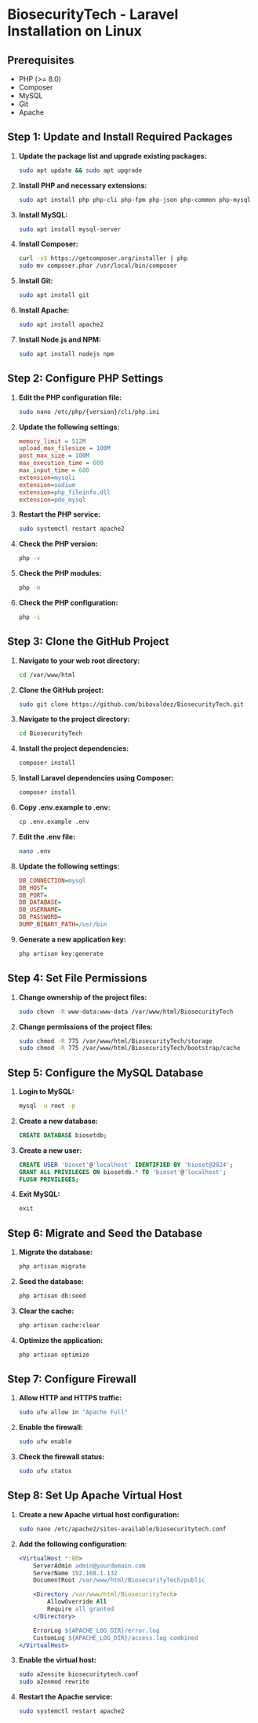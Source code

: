 # BiosecurityTech - Laravel Installation on Linux

## Prerequisites
- PHP (>= 8.0)
- Composer
- MySQL
- Git
- Apache

## Step 1: Update and Install Required Packages

1. **Update the package list and upgrade existing packages:**
   ```bash
   sudo apt update && sudo apt upgrade
    ```
2. **Install PHP and necessary extensions:**
    ```bash
    sudo apt install php php-cli php-fpm php-json php-common php-mysql php-zip php-gd php-mbstring php-curl php-xml php-pear php-bcmath unzip curl
     ```
3. **Install MySQL:**
    ```bash
    sudo apt install mysql-server
    ```
4. **Install Composer:**
    ```bash
    curl -sS https://getcomposer.org/installer | php
    sudo mv composer.phar /usr/local/bin/composer
    ```
5. **Install Git:**
    ```bash
    sudo apt install git
    ```
6. **Install Apache:**
    ```bash
    sudo apt install apache2
    ```
7. **Install Node.js and NPM:**
    ```bash
    sudo apt install nodejs npm
    ```

## Step 2: Configure PHP Settings

1. **Edit the PHP configuration file:**
    ```bash
    sudo nano /etc/php/{version}/cli/php.ini
    ```
2. **Update the following settings:**
    ```ini
    memory_limit = 512M
    upload_max_filesize = 100M
    post_max_size = 100M
    max_execution_time = 600
    max_input_time = 600
    extension=mysqli
    extension=sodium
    extension=php_fileinfo.dll
    extension=pdo_mysql
    ```
3. **Restart the PHP service:**
    ```bash
    sudo systemctl restart apache2
    ```
4. **Check the PHP version:**
    ```bash
    php -v
    ```
5. **Check the PHP modules:**
    ```bash
    php -m
    ```
6. **Check the PHP configuration:**
    ```bash
    php -i
    ```

## Step 3: Clone the GitHub Project

1. **Navigate to your web root directory:**
    ```bash
    cd /var/www/html
    ```
2. **Clone the GitHub project:**
    ```bash
    sudo git clone https://github.com/bibovaldez/BiosecurityTech.git
    ```
3. **Navigate to the project directory:**
    ```bash
    cd BiosecurityTech
    ```
4. **Install the project dependencies:**
    ```bash
    composer install
    ```
5. **Install Laravel dependencies using Composer:**
    ```bash
    composer install
    ```
6. **Copy .env.example to .env:**
    ```bash
    cp .env.example .env
    ```
7. **Edit the .env file:**
    ```bash
    nano .env
    ```
8. **Update the following settings:**
    ```ini
    DB_CONNECTION=mysql
    DB_HOST=
    DB_PORT=
    DB_DATABASE=
    DB_USERNAME=
    DB_PASSWORD=
    DUMP_BINARY_PATH=/usr/bin
    ```
9. **Generate a new application key:**
    ```bash
    php artisan key:generate
    ```

## Step 4: Set File Permissions

1. **Change ownership of the project files:**
    ```bash
    sudo chown -R www-data:www-data /var/www/html/BiosecurityTech
    ```
2. **Change permissions of the project files:**
    ```bash
    sudo chmod -R 775 /var/www/html/BiosecurityTech/storage
    sudo chmod -R 775 /var/www/html/BiosecurityTech/bootstrap/cache
    ```

## Step 5: Configure the MySQL Database

1. **Login to MySQL:**
    ```bash
    mysql -u root -p
    ```
2. **Create a new database:**
    ```sql
    CREATE DATABASE biosetdb;
    ```
3. **Create a new user:**
    ```sql
    CREATE USER 'bioset'@'localhost' IDENTIFIED BY 'bioset@2024';
    GRANT ALL PRIVILEGES ON biosetdb.* TO 'bioset'@'localhost';
    FLUSH PRIVILEGES;
    ```
4. **Exit MySQL:**
    ```sql
    exit
    ```

## Step 6: Migrate and Seed the Database

1. **Migrate the database:**
    ```bash
    php artisan migrate
    ```
2. **Seed the database:**
    ```bash
    php artisan db:seed
    ```
3. **Clear the cache:**
    ```bash
    php artisan cache:clear
    ```
4. **Optimize the application:**
    ```bash
    php artisan optimize
    ```

## Step 7: Configure Firewall

1. **Allow HTTP and HTTPS traffic:**
    ```bash
    sudo ufw allow in "Apache Full"
    ```
2. **Enable the firewall:**
    ```bash
    sudo ufw enable
    ```
3. **Check the firewall status:**
    ```bash
    sudo ufw status
    ```

## Step 8: Set Up Apache Virtual Host

1. **Create a new Apache virtual host configuration:**
    ```bash
    sudo nano /etc/apache2/sites-available/biosecuritytech.conf
    ```
2. **Add the following configuration:**
    ```apache
    <VirtualHost *:80>
        ServerAdmin admin@yourdomain.com
        ServerName 192.168.1.132
        DocumentRoot /var/www/html/BiosecurityTech/public
    
        <Directory /var/www/html/BiosecurityTech>
            AllowOverride All
            Require all granted
        </Directory>
    
        ErrorLog ${APACHE_LOG_DIR}/error.log
        CustomLog ${APACHE_LOG_DIR}/access.log combined
    </VirtualHost>
    ```
3. **Enable the virtual host:**
    ```bash
    sudo a2ensite biosecuritytech.conf
    sudo a2enmod rewrite
    ```
4. **Restart the Apache service:**
    ```bash
    sudo systemctl restart apache2
    ```


